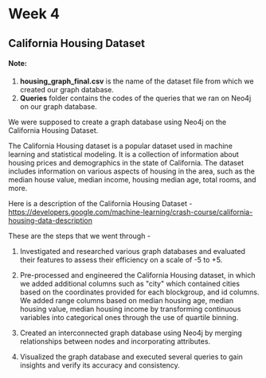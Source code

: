 # Week 4 

## California Housing Dataset

#### Note: 
1) **housing_graph_final.csv** is the name of the dataset file from which we created our graph database. 
2) **Queries** folder contains the codes of the queries that we ran on Neo4j on our graph database. 

We were supposed to create a graph database using Neo4j on the California Housing Dataset.

The California Housing dataset is a popular dataset used in machine learning and statistical modeling. It is a collection of information about housing 
prices and demographics in the state of California. The dataset includes information on various aspects of housing in the area, such as the median house 
value, median income, housing median age, total rooms, and more.

Here is a description of the California Housing Dataset - https://developers.google.com/machine-learning/crash-course/california-housing-data-description

These are the steps that we went through - 

1) Investigated and researched various graph databases and evaluated their features to assess their efficiency on a scale of -5 to +5. 

2) Pre-processed and engineered the California Housing dataset, in which we added additional columns such as "city" which contained cities based on the 
coordinates provided for each blockgroup, and id columns. We added range columns based on median housing age, median housing value, median housing income
by transforming continuous variables into categorical ones through the use of quartile binning. 

3) Created an interconnected graph database using Neo4j by merging relationships between nodes and incorporating attributes. 

4) Visualized the graph database and executed several queries to gain insights and verify its accuracy and consistency.
